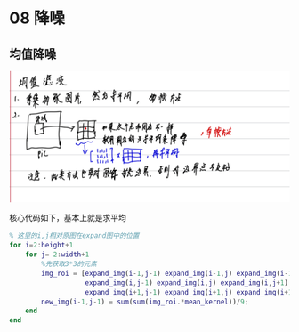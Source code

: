 # 08 降噪

## 均值降噪

![](./src/均值降噪.jpg)

核心代码如下，基本上就是求平均

```matlab
% 这里的i,j相对原图在expand图中的位置
for i=2:height+1
    for j= 2:width+1
        %先获取3*3的元素
        img_roi = [expand_img(i-1,j-1) expand_img(i-1,j) expand_img(i-1,j+1);
                   expand_img(i,j-1) expand_img(i,j) expand_img(i,j+1);
                   expand_img(i+1,j-1) expand_img(i+1,j) expand_img(i+1,j+1)];
        new_img(i-1,j-1) = sum(sum(img_roi.*mean_kernel))/9;
    end
end
```

## 
